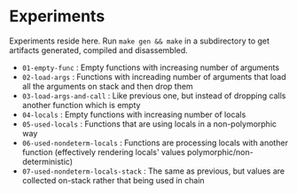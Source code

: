 # Experiments

Experiments reside here. Run `make gen && make` in a subdirectory to get artifacts generated, compiled and disassembled.

* `01-empty-func` : Empty functions with increasing number of arguments
* `02-load-args` : Functions with increading number of arguments that load all the arguments on stack and then drop them
* `03-load-args-and-call` : Like previous one, but instead of dropping calls another function which is empty
* `04-locals` : Empty functions with increasing number of locals
* `05-used-locals` : Functions that are using locals in a non-polymorphic way
* `06-used-nondeterm-locals` : Functions are processing locals with another function (effectively rendering locals' values polymorphic/non-deterministic)
* `07-used-nondeterm-locals-stack` : The same as previous, but values are collected on-stack rather that being used in chain
